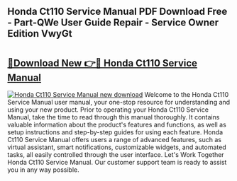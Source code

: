 ## Honda Ct110 Service Manual PDF Download Free - Part-QWe User Guide Repair - Service Owner Edition VwyGt

# <h2><a href="http://bc13022.oget.top/?id=Honda+Ct110+Service+Manual">🔗Download New 👉🔴 Honda Ct110 Service Manual</a></h2>

[![Honda Ct110 Service Manual new download](https://i.imgur.com/5g1atiW.png)](http://bc13022.oget.top/?id=Honda+Ct110+Service+Manual)
Welcome to the Honda Ct110 Service Manual user manual, your one-stop resource for understanding and using your new product. Prior to operating your Honda Ct110 Service Manual, take the time to read through this manual thoroughly. It contains valuable information about the product's features and functions, as well as setup instructions and step-by-step guides for using each feature. Honda Ct110 Service Manual offers users a range of advanced features, such as virtual assistant, smart notifications, customizable widgets, and automated tasks, all easily controlled through the user interface. Let's Work Together Honda Ct110 Service Manual. Our customer support team is ready to assist you in any way possible.
